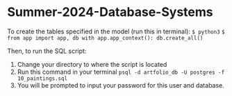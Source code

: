 # Summer-2024-Database-Systems


To create the tables specified in the model (run this in terminal):
`$ python3`
`$ from app import app, db
  with app.app_context():
    db.create_all()`

Then, to run the SQL script:
1. Change your directory to where the script is located
2. Run this command in your terminal
   `psql -d artfolio_db -U postgres -f 10_paintings.sql`
3. You will be prompted to input your password for this user and database.
